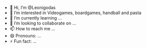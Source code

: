 - 👋 Hi, I’m @Leonigodas
- 👀 I’m interested in Videogames, boardgames, handball and pasta
- 🌱 I’m currently learning ...
- 💞️ I’m looking to collaborate on ...
- 📫 How to reach me ...
- 😄 Pronouns: ...
- ⚡ Fun fact: ...

<!---
Leonigodas/Leonigodas is a ✨ special ✨ repository because its `README.md` (this file) appears on your GitHub profile.
You can click the Preview link to take a look at your changes.
--->
